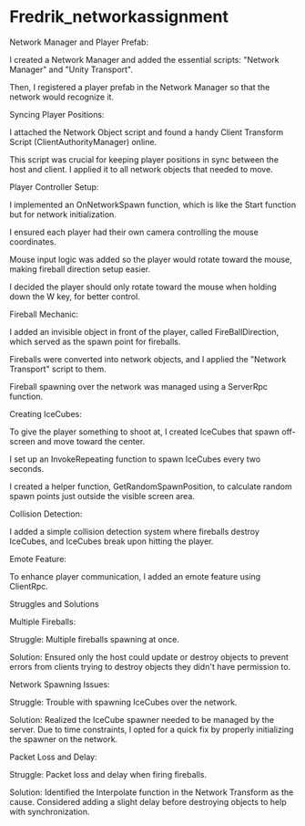 # Fredrik_networkassignment

Network Manager and Player Prefab:

I created a Network Manager and added the essential scripts: "Network Manager" and "Unity Transport".

Then, I registered a player prefab in the Network Manager so that the network would recognize it.

Syncing Player Positions:

I attached the Network Object script and found a handy Client Transform Script (ClientAuthorityManager) online.

This script was crucial for keeping player positions in sync between the host and client. I applied it to all network objects that needed to move.

Player Controller Setup:

I implemented an OnNetworkSpawn function, which is like the Start function but for network initialization.

I ensured each player had their own camera controlling the mouse coordinates.

Mouse input logic was added so the player would rotate toward the mouse, making fireball direction setup easier.

I decided the player should only rotate toward the mouse when holding down the W key, for better control.

Fireball Mechanic:

I added an invisible object in front of the player, called FireBallDirection, which served as the spawn point for fireballs.

Fireballs were converted into network objects, and I applied the "Network Transport" script to them.

Fireball spawning over the network was managed using a ServerRpc function.

Creating IceCubes:

To give the player something to shoot at, I created IceCubes that spawn off-screen and move toward the center.

I set up an InvokeRepeating function to spawn IceCubes every two seconds.

I created a helper function, GetRandomSpawnPosition, to calculate random spawn points just outside the visible screen area.

Collision Detection:

I added a simple collision detection system where fireballs destroy IceCubes, and IceCubes break upon hitting the player.

Emote Feature:

To enhance player communication, I added an emote feature using ClientRpc.



Struggles and Solutions



Multiple Fireballs:

Struggle: Multiple fireballs spawning at once.

Solution: Ensured only the host could update or destroy objects to prevent errors from clients trying to destroy objects they didn't have permission to.

Network Spawning Issues:

Struggle: Trouble with spawning IceCubes over the network.

Solution: Realized the IceCube spawner needed to be managed by the server. Due to time constraints, I opted for a quick fix by properly initializing the spawner on the network.

Packet Loss and Delay:

Struggle: Packet loss and delay when firing fireballs.

Solution: Identified the Interpolate function in the Network Transform as the cause. Considered adding a slight delay before destroying objects to help with synchronization.
